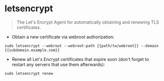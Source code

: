 # letsencrypt

> The Let's Encrypt Agent for automatically obtaining and renewing TLS certificates.

- Obtain a new certificate via webroot authorization:

`sudo letsencrypt --webroot --webroot-path {{path/to/webroot}} --domain {{subdomain.example.com}}`

- Renew all Let's Encrypt certificates that expire soon (don't forget to restart any servers that use them afterwards):

`sudo letsencrypt renew`
